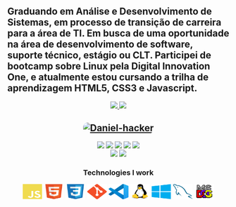 ## Graduando em Análise e Desenvolvimento de Sistemas, em processo de transição de carreira para a área de TI. Em busca de uma oportunidade na área de desenvolvimento de software, suporte técnico, estágio ou CLT. Participei de bootcamp sobre Linux pela Digital Innovation One, e atualmente estou cursando a trilha de aprendizagem HTML5, CSS3 e Javascript.<br>

<div align="center">
  <a href="https://github.com/dbpereira">
  <img height="130em" src="https://github-readme-stats.vercel.app/api?username=dbpereira&show_icons=true&theme=merko&include_all_commits=true&count_private=true"/>
  <img height="130em" src="https://github-readme-stats.vercel.app/api/top-langs/?username=dbpereira&layout=compact&langs_count=7&theme=merko"/>    
    
  ## <img align="rigth" alt="Daniel-hacker" height="150" style="border-radius:10px;" src="https://blog.appi9.com/wp-content/uploads/2020/06/1_L_QoAG863l8QvqxpNyBiqw.gif">
    
  
 
  <a href="https://www.instagram.com/dbpereira/" target="_blank"><img src="https://img.shields.io/badge/-Instagram-%23E4405F?style=for-the-badge&logo=instagram&logoColor=white" target="_blank"></a>
 	<a href="https://www.facebook.com/daniel.homer.75/" target="_blank"><img src="https://img.shields.io/badge/Facebook-1877F2?style=for-the-badge&logo=facebook&logoColor=white" target="_blank"></a>
  <a href = "mailto:danieldbpereira@gmail.com"><img src="https://img.shields.io/badge/-Gmail-%23333?style=for-the-badge&logo=gmail&logoColor=white" target="_blank"></a>
  <a href="https://br.linkedin.com/in/daniel-barbosa-pereira-b20794159" target="_blank"><img src="https://img.shields.io/badge/-LinkedIn-%230077B5?style=for-the-badge&logo=linkedin&logoColor=white" target="_blank"></a> 
  <a href="https://open.spotify.com/user/db.pereira?si=YnX5aC7hR6Stqf17pyT3hw&utm_source=whatsapp&dl_branch=1"><img src="https://img.shields.io/badge/Spotify-1ED760?&style=for-the-badge&logo=spotify&logoColor=white" target="_blank"></a> </br>
  <a href="https://linuxmint.com.br/"><img src="https://linuxmint.com.br/wp-content/uploads/2022/10/linuxmint.png" target="_blank" height="50"></a>
  <a href="https://linuxmint.com.br/"><img src="https://bestanimations.com/media/penguins/2035943693linux-penguin-animation.gif" target="_blank" height="100"></a> 
  
  <h3 align="center">Technologies I work</h3>
  <div align="center">
    <img align="center" height="35" width="45" src="https://raw.githubusercontent.com/devicons/devicon/master/icons/javascript/javascript-plain.svg">
    <img align="center" height="35" width="45" src="https://raw.githubusercontent.com/devicons/devicon/master/icons/html5/html5-original.svg">
    <img align="center" height="35" width="45" src="https://raw.githubusercontent.com/devicons/devicon/master/icons/css3/css3-original.svg">
    <img align="center" height="35" width="45" src="https://raw.githubusercontent.com/devicons/devicon/1119b9f84c0290e0f0b38982099a2bd027a48bf1/icons/git/git-original.svg">
    <img align="center" height="35" width="45" src="https://raw.githubusercontent.com/devicons/devicon/1119b9f84c0290e0f0b38982099a2bd027a48bf1/icons/vscode/vscode-original.svg">
    <img align="center" height="35" width="45" src="https://raw.githubusercontent.com/devicons/devicon/1119b9f84c0290e0f0b38982099a2bd027a48bf1/icons/linux/linux-original.svg">
    <img align="center" height="35" width="45" src="https://raw.githubusercontent.com/devicons/devicon/1119b9f84c0290e0f0b38982099a2bd027a48bf1/icons/windows8/windows8-original.svg">
    <img align="center" height="35" width="45" src="https://raw.githubusercontent.com/devicons/devicon/1119b9f84c0290e0f0b38982099a2bd027a48bf1/icons/mysql/mysql-original.svg">
    <img align="center" height="35" width="45" src="https://raw.githubusercontent.com/devicons/devicon/1119b9f84c0290e0f0b38982099a2bd027a48bf1/icons/msdos/msdos-original.svg">
 
</div>
